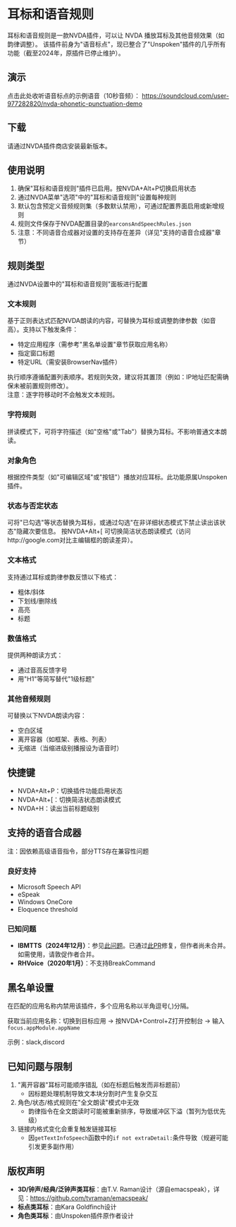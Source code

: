 # 耳标和语音规则

耳标和语音规则是一款NVDA插件，可以让 NVDA 播放耳标及其他音频效果（如韵律调整）。
该插件前身为"语音标点"，现已整合了"Unspoken"插件的几乎所有功能（截至2024年，原插件已停止维护）。

## 演示
点击此处收听语音标点的示例语音（10秒音频）：
https://soundcloud.com/user-977282820/nvda-phonetic-punctuation-demo

## 下载
请通过NVDA插件商店安装最新版本。

## 使用说明

1. 确保"耳标和语音规则"插件已启用。按NVDA+Alt+P切换启用状态
2. 通过NVDA菜单"选项"中的"耳标和语音规则"设置每种规则
3. 默认包含预定义音频规则集（多数默认禁用），可通过配置界面启用或新增规则
4. 规则文件保存于NVDA配置目录的`earconsAndSpeechRules.json`
5. 注意：不同语音合成器对设置的支持存在差异（详见"支持的语音合成器"章节）

## 规则类型

通过NVDA设置中的"耳标和语音规则"面板进行配置

### 文本规则
基于正则表达式匹配NVDA朗读的内容，可替换为耳标或调整韵律参数（如音高）。支持以下触发条件：

* 特定应用程序（需参考"黑名单设置"章节获取应用名称）
* 指定窗口标题
* 特定URL（需安装BrowserNav插件）

执行顺序遵循配置列表顺序。若规则失效，建议将其置顶（例如：IP地址匹配需确保未被前置规则修改）。  
注意：逐字符移动时不会触发文本规则。

### 字符规则

拼读模式下，可将字符描述（如"空格"或"Tab"）替换为耳标。不影响普通文本朗读。

### 对象角色

根据控件类型（如"可编辑区域"或"按钮"）播放对应耳标。此功能原属Unspoken插件。

### 状态与否定状态

可将"已勾选"等状态替换为耳标，或通过勾选"在非详细状态模式下禁止读出该状态"隐藏次要信息。
按NVDA+Alt+[ 可切换简洁状态朗读模式（访问http://google.com对比主编辑框的朗读差异）。

### 文本格式
支持通过耳标或韵律参数反馈以下格式：

* 粗体/斜体
* 下划线/删除线
* 高亮
* 标题

### 数值格式

提供两种朗读方式：

* 通过音高反馈字号
* 用"H1"等简写替代"1级标题"

### 其他音频规则

可替换以下NVDA朗读内容：

* 空白区域
* 离开容器（如框架、表格、列表）
* 无缩进（当缩进级别播报设为语音时）

## 快捷键

* NVDA+Alt+P：切换插件功能启用状态
* NVDA+Alt+[：切换简洁状态朗读模式
* NVDA+H：读出当前标题级别

## 支持的语音合成器

注：因依赖高级语音指令，部分TTS存在兼容性问题

### 良好支持

* Microsoft Speech API
* eSpeak
* Windows OneCore
* Eloquence threshold

### 已知问题

* **IBMTTS（2024年12月）**：参见[此问题](https://github.com/davidacm/NVDA-IBMTTS-Driver/issues/22)。已通过[此PR](https://github.com/davidacm/NVDA-IBMTTS-Driver/pull/96)修复，但作者尚未合并。如需使用，请敦促作者合并。
* **RHVoice（2020年1月）**：不支持BreakCommand

## 黑名单设置

在匹配的应用名称内禁用该插件，多个应用名称以半角逗号(,)分隔。

获取当前应用名称：切换到目标应用 → 按NVDA+Control+Z打开控制台 → 输入`focus.appModule.appName`

示例：slack,discord

## 已知问题与限制

1. "离开容器"耳标可能顺序错乱（如在标题后触发而非标题前）
   * 因标题处理机制导致文本块分割时产生复杂交互
2. 角色/状态/格式规则在"全文朗读"模式中无效
   * 韵律指令在全文朗读时可能被重新排序，导致缓冲区下溢（暂列为低优先级）
3. 链接内格式变化会重复触发链接耳标
   * 因`getTextInfoSpeech`函数中的`if not extraDetail:`条件导致（规避可能引发更多副作用）

## 版权声明

* **3D/钟声/经典/泛钟声类耳标**：由T.V. Raman设计（源自emacspeak），详见：https://github.com/tvraman/emacspeak/
* **标点类耳标**：由Kara Goldfinch设计
* **角色类耳标**：由Unspoken插件原作者设计
